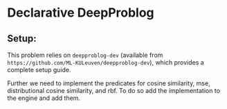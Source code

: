 # Declarative DeepProblog

## Setup:
This problem relies on `deepproblog-dev` (available from `https://github.com/ML-KULeuven/deepproblog-dev`), which provides a complete setup guide.

Further we need to implement the predicates for cosine similarity, mse, distributional cosine similarity, and rbf. To do so add the implementation to the engine and add them.

